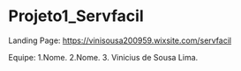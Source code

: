 # Projeto1_Servfacil

Landing Page: https://vinisousa200959.wixsite.com/servfacil

Equipe:
1.Nome.
2.Nome.
3. Vinicius de Sousa Lima.
